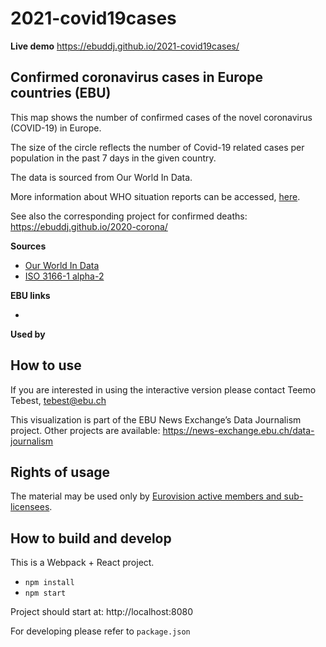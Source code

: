 # 2021-covid19cases

**Live demo** https://ebuddj.github.io/2021-covid19cases/

## Confirmed coronavirus cases in Europe countries (EBU)

This map shows the number of confirmed cases of the novel coronavirus (COVID-19) in Europe.

The size of the circle reflects the number of Covid-19 related cases per population in the past 7 days in the given country.

The data is sourced from Our World In Data.

More information about WHO situation reports can be accessed, [here](https://www.who.int/emergencies/diseases/novel-coronavirus-2019/situation-reports/).

See also the corresponding project for confirmed deaths: https://ebuddj.github.io/2020-corona/

**Sources**
* [Our World In Data](https://ourworldindata.org/covid-deaths)
* [ISO 3166-1 alpha-2](https://en.wikipedia.org/wiki/ISO_3166-1_alpha-2)

**EBU links**
* []()

**Used by**

## How to use

If you are interested in using the interactive version please contact Teemo Tebest, tebest@ebu.ch

This visualization is part of the EBU News Exchange’s Data Journalism project. Other projects are available: https://news-exchange.ebu.ch/data-journalism

## Rights of usage

The material may be used only by [Eurovision active members and sub-licensees](https://www.ebu.ch/eurovision-news/members-and-sublicensees).

## How to build and develop

This is a Webpack + React project.

* `npm install`
* `npm start`

Project should start at: http://localhost:8080

For developing please refer to `package.json`